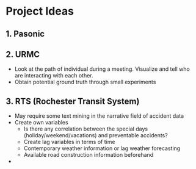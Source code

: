 # Project Ideas

## 1. Pasonic

## 2. URMC

- Look at the path of individual during a meeting. Visualize and tell who are interacting with each other.
- Obtain potential ground truth through small experiments

## 3. RTS (Rochester Transit System)

- May require some text mining in the narrative field of accident data
- Create own variables
	- Is there any correlation between the special days (holiday/weekend/vacations) and preventable accidents?
	- Create lag variables in terms of time
	- Contemporary weather information or lag weather forecasting
	- Available road construction information beforehand
- 